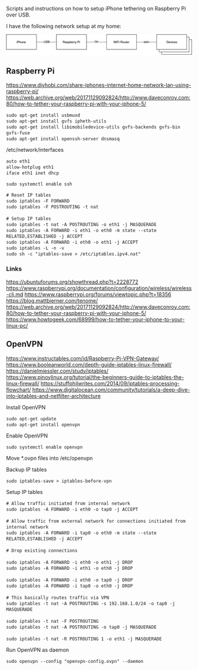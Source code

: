 Scripts and instructions on how to setup iPhone tethering on Raspberry Pi over USB.

I have the following network setup at my home:

<img src="assets/Home%20Network%20Diagram.png">

## Raspberry Pi

https://www.diyhobi.com/share-iphones-internet-home-network-lan-using-raspberry-pi/
https://web.archive.org/web/20171129092824/http://www.daveconroy.com:80/how-to-tether-your-raspberry-pi-with-your-iphone-5/

```
sudo apt-get install usbmuxd
sudo apt-get install gvfs ipheth-utils
sudo apt-get install libimobiledevice-utils gvfs-backends gvfs-bin gvfs-fuse 
sudo apt-get install openssh-server dnsmasq
```

/etc/network/interfaces

```
auto eth1
allow-hotplug eth1
iface eth1 inet dhcp
```

```
sudo systemctl enable ssh
```

```
# Reset IP tables
sudo iptables -F FORWARD
sudo iptables -F POSTROUTING -t nat

# Setup IP tables
sudo iptables -t nat -A POSTROUTING -o eth1 -j MASQUERADE
sudo iptables -A FORWARD -i eth1 -o eth0 -m state --state RELATED,ESTABLISHED -j ACCEPT
sudo iptables -A FORWARD -i eth0 -o eth1 -j ACCEPT
sudo iptables -L -n -v
sudo sh -c "iptables-save > /etc/iptables.ipv4.nat"
```
 
### Links
https://ubuntuforums.org/showthread.php?t=2228772
https://www.raspberrypi.org/documentation/configuration/wireless/wireless-cli.md
https://www.raspberrypi.org/forums/viewtopic.php?t=18356
https://blog.mattbierner.com/tenome/
https://web.archive.org/web/20171129092824/http://www.daveconroy.com:80/how-to-tether-your-raspberry-pi-with-your-iphone-5/
https://www.howtogeek.com/68999/how-to-tether-your-iphone-to-your-linux-pc/


## OpenVPN

https://www.instructables.com/id/Raspberry-Pi-VPN-Gateway/
https://www.booleanworld.com/depth-guide-iptables-linux-firewall/
https://danielmiessler.com/study/iptables/
https://www.pinoylinux.org/tutorial/the-beginners-guide-to-iptables-the-linux-firewall/
https://stuffphilwrites.com/2014/09/iptables-processing-flowchart/
https://www.digitalocean.com/community/tutorials/a-deep-dive-into-iptables-and-netfilter-architecture

Install OpenVPN

```
sudo apt-get update
sudo apt-get install openvpn
```

Enable OpenVPN

```
sudo systemctl enable openvpn
```

Move *.ovpn files into /etc/openvpn

Backup IP tables

```
sudo iptables-save > iptables-before-vpn
```

Setup IP tables

```
# Allow traffic initiated from internal network
sudo iptables -A FORWARD -i eth0 -o tap0 -j ACCEPT

# Allow traffic from external network for connections initiated from internal network
sudo iptables -A FORWARD -i tap0 -o eth0 -m state --state RELATED,ESTABLISHED -j ACCEPT

# Drop existing connections

sudo iptables -A FORWARD -i eth0 -o eth1 -j DROP
sudo iptables -A FORWARD -i eth1 -o eth0 -j DROP

sudo iptables -A FORWARD -i eth0 -o tap0 -j DROP
sudo iptables -A FORWARD -i tap0 -o eth0 -j DROP

# This basically routes traffic via VPN
sudo iptables -t nat -A POSTROUTING -s 192.168.1.0/24 -o tap0 -j MASQUERADE

sudo iptables -t nat -F POSTROUTING
sudo iptables -t nat -A POSTROUTING -o tap0 -j MASQUERADE

sudo iptables -t nat -R POSTROUTING 1 -o eth1 -j MASQUERADE
```

Run OpenVPN as daemon

```
sudo openvpn --config "openvpn-config.ovpn" --daemon
```
